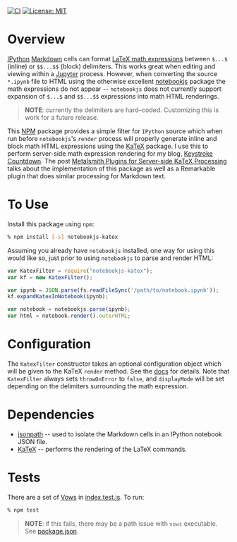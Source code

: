 [![CI](https://github.com/bradhowes/notebookjs-katex/workflows/CI/badge.svg)](https://github.com/bradhowes/notebookjs-katex)
[![License: MIT](https://img.shields.io/badge/License-MIT-A31F34.svg)](https://opensource.org/licenses/MIT)

# Overview

[IPython](http://ipython.readthedocs.io/en/stable/index.html)
[Markdown](https://daringfireball.net/projects/markdown/) cells can format
[LaTeX math expressions](http://web.ift.uib.no/Teori/KURS/WRK/TeX/symALL.html) between `$...$` (inline) or
`$$...$$` (block) delimiters. This works great when editing and viewing within a
[Jupyter](http://jupyter.readthedocs.io/en/latest/) process. However, when converting the source `*.ipynb` file
to HTML using the otherwise excellent [notebookjs](https://github.com/jsvine/notebookjs) package the math
expressions do not appear -- `notebookjs` does not currently support expansion of `$...$` and `$$...$$`
expressions into math HTML renderings.

> **NOTE**: currently the delimiters are hard–coded. Customizing this is work for a future release.

This [NPM](https://www.npmjs.com) package provides a simple filter for `IPython` source which when run before
`notebookjs`'s `render` process will properly generate inline and block math HTML expressions using the
[KaTeX](https://github.com/Khan/KaTeX) package. I use this to perform server-side math expression rendering for
my blog, [Keystroke Countdown](https://keystrokecountdown.com). The post
[Metalsmith Plugins for Server-side KaTeX Processing](https://keystrokecountdown.com/articles/metalsmith2/index.html)
talks about the implementation of this package as well as a Remarkable plugin that does similar processing for Markdown
text.

# To Use

Install this package using `npm`:

```bash
% npm install [-s] notebookjs-katex
```

Assuming you already have `notebookjs` installed, one way for using this would like so, just prior to using
`notebookjs` to parse and render HTML:

```javascript
var KatexFilter = require("notebookjs-katex");
var kf = new KatexFilter();

var ipynb = JSON.parse(fs.readFileSync('/path/to/notebook.ipynb'));
kf.expandKatexInNotebook(ipynb);

var notebook = notebookjs.parse(ipynb);
var html = notebook.render().outerHTML;
```

# Configuration

The `KatexFilter` constructor takes an optional configuration object which will be given to the KaTeX `render`
method. See the [docs](https://github.com/Khan/KaTeX#rendering-options) for details. Note that `KatexFilter`
always sets `throwOnError` to `false`, and `displayMode` will be set depending on the delimiters surrounding the
math expression.

# Dependencies

* [jsonpath](https://github.com/dchester/jsonpath) -- used to isolate the Markdown cells in an IPython notebook
  JSON file.
* [KaTeX](https://github.com/Khan/KaTeX) -- performs the rendering of the LaTeX commands.

# Tests

There are a set of [Vows](http://vowsjs.org) in [index.test.js](index.test.js). To run:

```bash
% npm test
```

> **NOTE**: if this fails, there may be a path issue with `vows` executable. See [package.json](package.json).
